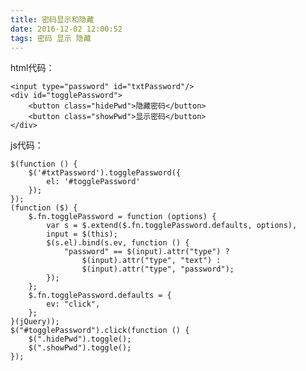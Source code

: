 ```yaml
---
title: 密码显示和隐藏
date: 2016-12-02 12:00:52
tags: 密码 显示 隐藏
---
```

html代码：

	<input type="password" id="txtPassword"/>
	<div id="togglePassword">
		<button class="hidePwd">隐藏密码</button>
		<button class="showPwd">显示密码</button>
	</div>	

js代码：

	$(function () {
	    $('#txtPassword').togglePassword({
	        el: '#togglePassword'
	    });
	});
	(function ($) {
	    $.fn.togglePassword = function (options) {
	        var s = $.extend($.fn.togglePassword.defaults, options),
	        input = $(this);
	        $(s.el).bind(s.ev, function () {
	            "password" == $(input).attr("type") ?
	                $(input).attr("type", "text") :
	                $(input).attr("type", "password");
	        });
	    };
	    $.fn.togglePassword.defaults = {
	        ev: "click",
	    };
	}(jQuery));
	$("#togglePassword").click(function () {
	    $(".hidePwd").toggle();
	    $(".showPwd").toggle();
	});